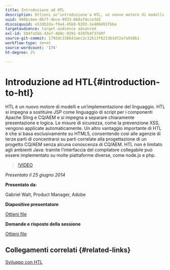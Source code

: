 ```yaml
---
title: Introduzione ad HTL
description: Ottieni un’introduzione a HTL, un nuovo motore di modelli e implementazione del linguaggio. HTL si impegna a sostituire JSP come linguaggio di script per i componenti Apache Sling e CQ/AEM e si impegna a separare chiaramente presentazione e logica.
uuid: 980bc4ee-8b7f-4bce-9933-8b8af4cce3d2
discoiquuid: e53db2da-f9a4-45b8-9203-1e4084937bba
targetaudience: target-audience advanced
exl-id: 504fa5bb-43e7-4b8c-9291-928fb4f37d0f
source-git-commit: 1792dc318643aec2c12613f621361d72a7a918b1
workflow-type: tm+mt
source-wordcount: '174'
ht-degree: 2%

---
```


# Introduzione ad HTL{#introduction-to-htl}

HTL è un nuovo motore di modelli e un’implementazione del linguaggio. HTL si impegna a sostituire JSP come linguaggio di script per i componenti Apache Sling e CQ/AEM e si impegna a separare chiaramente presentazione e logica. Le misure di sicurezza, come la prevenzione XSS, vengono applicate automaticamente. Un altro vantaggio importante di HTL è che si basa esclusivamente su HTML5, consentendo così alle agenzie di terze parti di concentrarsi su parti correlate alla progettazione di un progetto CQ/AEM senza alcuna conoscenza di CQ/AEM. HTL non è limitato agli ambienti Java: tramite l’interfaccia del compilatore collegabile può essere implementato su molte piattaforme diverse, come node.js e php.

>[!VIDEO](https://video.tv.adobe.com/v/19504/?quality=9)

*Presentato il 25 giugno 2014*

**Presentato da:**

Gabriel Walt, Product Manager, Adobe

**Diapositive presentatore**

[Ottieni file](assets/sightly-component-development.pdf)

**Domande e risposte della sessione**

[Ottieni file](assets/introduction-to-sightly-q-as.pdf)

## Collegamenti correlati {#related-links}

[Sviluppo con HTL](https://docs.adobe.com/docs/en/htl/overview.html?wcmmode=disabled)

<!--
[Get back to the Overview](https://helpx.adobe.com/experience-manager/kt/eseminars/gems/aem-index.html)
-->
